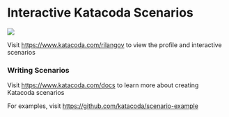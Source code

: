 # Interactive Katacoda Scenarios

[![](http://shields.katacoda.com/katacoda/rilangov/count.svg)](https://www.katacoda.com/rilangov "Get your profile on Katacoda.com")

Visit https://www.katacoda.com/rilangov to view the profile and interactive scenarios

### Writing Scenarios
Visit https://www.katacoda.com/docs to learn more about creating Katacoda scenarios

For examples, visit https://github.com/katacoda/scenario-example

